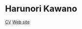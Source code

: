<h1 color='#428EFF'>Harunori Kawano</h1>

[CV](https://github.com/HarunoriKawano/CV/blob/main/CV.pdf)
[Web site](https://harunorikawano.github.io/)
